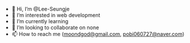 - 👋 Hi, I’m @Lee-Seungje
- 👀 I’m interested in web development
- 🌱 I’m currently learning 
- 💞️ I’m looking to collaborate on none
- 📫 How to reach me (moondgod@gmail.com, pobi060727@naver.com)

<!---
Lee-Seungje/Lee-Seungje is a ✨ special ✨ repository because its `README.md` (this file) appears on your GitHub profile.
You can click the Preview link to take a look at your changes.
--->
